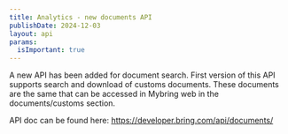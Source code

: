 ```yaml
---
title: Analytics - new documents API
publishDate: 2024-12-03
layout: api
params:
  isImportant: true
---
```


A new API has been added for document search.
First version of this API supports search and download of customs documents. These documents are the same that can be accessed in Mybring web in the documents/customs section.

API doc can be found here:
https://developer.bring.com/api/documents/
